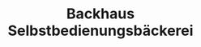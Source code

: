 ---
title: "Backhaus Selbstbedienungsbäckerei"
url: /halle-saale/backhaus-selbstbedienungsbaeckerei/
shop: Bäckerei
---